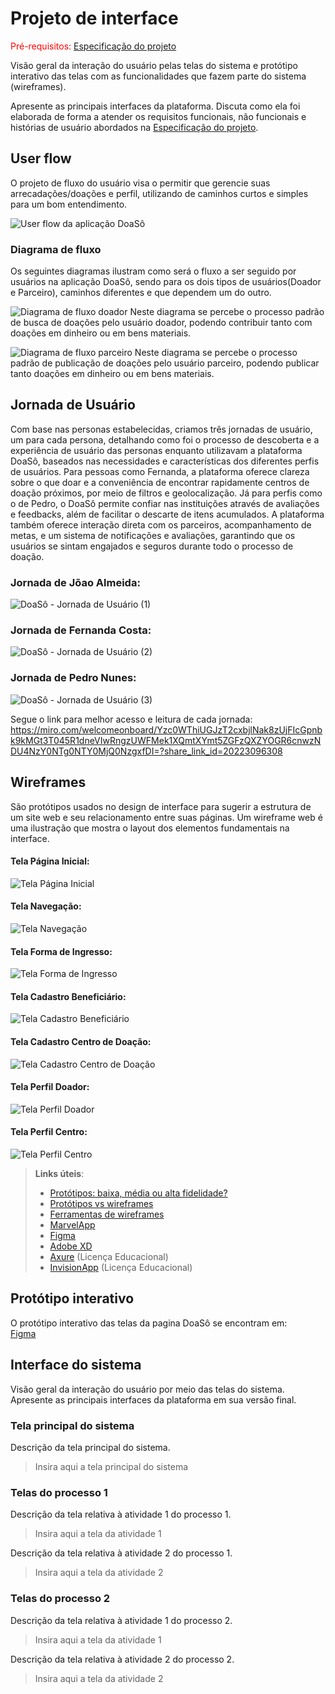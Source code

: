 
# Projeto de interface

<span style="color:red">Pré-requisitos: <a href="02-Especificacao.md"> Especificação do projeto</a></span>

Visão geral da interação do usuário pelas telas do sistema e protótipo interativo das telas com as funcionalidades que fazem parte do sistema (wireframes).

 Apresente as principais interfaces da plataforma. Discuta como ela foi elaborada de forma a atender os requisitos funcionais, não funcionais e histórias de usuário abordados na <a href="02-Especificacao.md"> Especificação do projeto</a></span>.

 ## User flow

O projeto de fluxo do usuário visa o permitir que gerencie suas arrecadações/doações e perfil, utilizando de caminhos curtos e simples para um bom entendimento. 

![User flow da aplicação DoaSô](images/User_flow_DoaSô.png)

### Diagrama de fluxo

Os seguintes diagramas ilustram como será o fluxo a ser seguido por usuários na aplicação DoaSô, sendo para os dois tipos de usuários(Doador e Parceiro), caminhos diferentes e que dependem um do outro.

![Diagrama de fluxo doador](images/Diagrama%20de%20fluxo%20doador.png)
Neste diagrama se percebe o processo padrão de busca de doações pelo usuário doador, podendo contribuir tanto com doações em dinheiro ou em bens materiais.

![Diagrama de fluxo parceiro](images/Diagrama%20de%20fluxo%20parceiro.png)
Neste diagrama se percebe o processo padrão de publicação de doações pelo usuário parceiro, podendo publicar tanto doações em dinheiro ou em bens materiais.

## Jornada de Usuário

Com base nas personas estabelecidas, criamos três jornadas de usuário, um para cada persona, detalhando como foi o processo de descoberta e a experiência de usuário das personas enquanto utilizavam a plataforma DoaSô, baseados nas necessidades e características dos diferentes perfis de usuários. Para pessoas como Fernanda, a plataforma oferece clareza sobre o que doar e a conveniência de encontrar rapidamente centros de doação próximos, por meio de filtros e geolocalização. Já para perfis como o de Pedro, o DoaSô permite confiar nas instituições através de avaliações e feedbacks, além de facilitar o descarte de itens acumulados. A plataforma também oferece interação direta com os parceiros, acompanhamento de metas, e um sistema de notificações e avaliações, garantindo que os usuários se sintam engajados e seguros durante todo o processo de doação.

### Jornada de Jõao Almeida:

![DoaSô - Jornada de Usuário (1)](https://github.com/user-attachments/assets/e6f6277d-758a-4311-abf2-439fbb92bd8b)

### Jornada de Fernanda Costa:
![DoaSô - Jornada de Usuário (2)](https://github.com/user-attachments/assets/6806e7aa-2574-469b-b2a3-ae712e538e74)

### Jornada de Pedro Nunes:
![DoaSô - Jornada de Usuário (3)](https://github.com/user-attachments/assets/0f6eedcf-020d-4143-9714-53187ec7a372)

Segue o link para melhor acesso e leitura de cada jornada:
https://miro.com/welcomeonboard/Yzc0WThiUGJzT2cxbjlNak8zUjFIcGpnbk9kMGt3T045R1dneVIwRngzUWFMek1XQmtXYmt5ZGFzQXZYOGR6cnwzNDU4NzY0NTg0NTY0MjQ0NzgxfDI=?share_link_id=20223096308

## Wireframes

São protótipos usados no design de interface para sugerir a estrutura de um site web e seu relacionamento entre suas páginas. Um wireframe web é uma ilustração que mostra o layout dos elementos fundamentais na interface.

#### Tela Página Inicial:
![Tela Página Inicial](images/Wireframes/Tela_Página_Inicial.png)

#### Tela Navegação:
![Tela Navegação](images/Wireframes/Tela_Navegação.png)

#### Tela Forma de Ingresso:
![Tela Forma de Ingresso](images/Wireframes/Tela_Forma_Ingresso.png)

#### Tela Cadastro Beneficiário:
![Tela Cadastro Beneficiário](images/Wireframes/Tela_Cadastro_Beneficiário.png)

#### Tela Cadastro Centro de Doação:
![Tela Cadastro Centro de Doação](images/Wireframes/Tela_Cadastro_Centro_Doação.png)

#### Tela Perfil Doador:
![Tela Perfil Doador](images/Wireframes/Tela_Perfil_Doador.png)

#### Tela Perfil Centro:
![Tela Perfil Centro](images/Wireframes/Tela_Perfil_Centro.png)
 
> **Links úteis**:
> - [Protótipos: baixa, média ou alta fidelidade?](https://medium.com/ladies-that-ux-br/prot%C3%B3tipos-baixa-m%C3%A9dia-ou-alta-fidelidade-71d897559135)
> - [Protótipos vs wireframes](https://www.nngroup.com/videos/prototypes-vs-wireframes-ux-projects/)
> - [Ferramentas de wireframes](https://rockcontent.com/blog/wireframes/)
> - [MarvelApp](https://marvelapp.com/developers/documentation/tutorials/)
> - [Figma](https://www.figma.com/)
> - [Adobe XD](https://www.adobe.com/br/products/xd.html#scroll)
> - [Axure](https://www.axure.com/edu) (Licença Educacional)
> - [InvisionApp](https://www.invisionapp.com/) (Licença Educacional)

## Protótipo interativo

O protótipo interativo das telas da pagina DoaSô se encontram em:   
[Figma](https://www.figma.com/design/JrDROhX1TekdW4PE24b8Qd/doaS%C3%B4?node-id=0-1&node-type=canvas&t=CdSXDe5a14dHdAE8-0)


## Interface do sistema

Visão geral da interação do usuário por meio das telas do sistema. Apresente as principais interfaces da plataforma em sua versão final.

### Tela principal do sistema

Descrição da tela principal do sistema.

> Insira aqui a tela principal do sistema


###  Telas do processo 1

Descrição da tela relativa à atividade 1 do processo 1.

> Insira aqui a tela da atividade 1

Descrição da tela relativa à atividade 2 do processo 1.

> Insira aqui a tela da atividade 2


### Telas do processo 2

Descrição da tela relativa à atividade 1 do processo 2.

> Insira aqui a tela da atividade 1

Descrição da tela relativa à atividade 2 do processo 2.

> Insira aqui a tela da atividade 2

